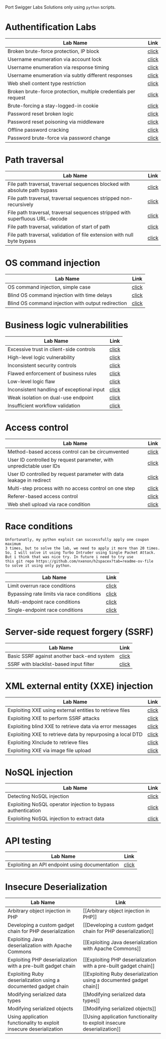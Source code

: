 Port Swigger Labs Solutions only using `python` scripts.


# Authentification Labs
|Lab Name|Link|
|---|---|
|Broken brute-force protection, IP block|[click](ServerSide/Authentification/Broken%20brute-force%20protection%2C%20IP%20block/solve.py)|
|Username enumeration via account lock|[click](/ServerSide/Authentification/Username%20enumeration%20via%20account%20lock/solve.py)|
|Username enumeration via response timing|[click](/ServerSide/Authentification/Username%20enumeration%20via%20response%20timing/solve.py)|
|Username enumeration via subtly different responses|[click](/ServerSide/Authentification/Username%20enumeration%20via%20subtly%20different%20responses/solve.py)|
|Web shell content type restriction|[click](https://github.com/NOZ1000/PortSwiggerSolutions/blob/main/ServerSide/FileUpload/web_shell_content_type_rest/solve.py)|
|Broken brute-force protection, multiple credentials per request|[click](/ServerSide/Authentification/Broken%20brute-force%20protection,%20multiple%20credentials%20per%20request/solve.py)|
|Brute-forcing a stay-logged-in cookie|[click](/ServerSide/Authentification/Brute-forcing%20a%20stay-logged-in%20cookie/solve.py)|
|Password reset broken logic|[click](/ServerSide/Authentification/Password%20reset%20broken%20logic/solve.py)|
|Password reset poisoning via middleware|[click](/ServerSide/Authentification/Password%20reset%20poisoning%20via%20middleware/solve.py)|
|Offline password cracking|[click](/ServerSide/Authentification/Offline%20password%20cracking/solve.py)|
|Password brute-force via password change|[click](/ServerSide/Authentification/Password%20brute-force%20via%20password%20change/solve.py)|

# Path traversal
|Lab Name|Link|
|---|---|
|File path traversal, traversal sequences blocked with absolute path bypass|[click](/ServerSide/PathTraversal/File%20path%20traversal,%20traversal%20sequences%20blocked%20with%20absolute%20path%20bypass/solve.py)|
|File path traversal, traversal sequences stripped non-recursively|[click](/ServerSide/PathTraversal/File%20path%20traversal,%20traversal%20sequences%20stripped%20non-recursively/solve.py)|
|File path traversal, traversal sequences stripped with superfluous URL-decode|[click](/ServerSide/PathTraversal/File%20path%20traversal,%20traversal%20sequences%20stripped%20with%20superfluous%20URL-decode/solve.py)|
|File path traversal, validation of start of path|[click](/ServerSide/PathTraversal/File%20path%20traversal,%20validation%20of%20start%20of%20path/solve.py)|
|File path traversal, validation of file extension with null byte bypass|[click](/ServerSide/PathTraversal/File%20path%20traversal,%20validation%20of%20file%20extension%20with%20null%20byte%20bypass/solve.py)|

# OS command injection
|Lab Name|Link|
|---|---|
|OS command injection, simple case|[click](/ServerSide/OS%20command%20injection/OS%20command%20injection,%20simple%20case/solve.py)|
|Blind OS command injection with time delays|[click](/ServerSide/OS%20command%20injection/Blind%20OS%20command%20injection%20with%20time%20delays/solve.py)|
|Blind OS command injection with output redirection|[click](/ServerSide/OS%20command%20injection/Blind%20OS%20command%20injection%20with%20output%20redirection/solve.py)|

# Business logic vulnerabilities
|Lab Name|Link|
|---|---|
|Excessive trust in client-side controls|[click](/ServerSide/Business%20logic%20vulnerabilities/Excessive%20trust%20in%20client-side%20controls/solve.py)|
|High-level logic vulnerability|[click](/ServerSide/Business%20logic%20vulnerabilities/High-level%20logic%20vulnerability/solve.py)|
|Inconsistent security controls|[click](/ServerSide/Business%20logic%20vulnerabilities/Inconsistent%20security%20controls/solve.py)|
|Flawed enforcement of business rules|[click](/ServerSide/Business%20logic%20vulnerabilities/Flawed%20enforcement%20of%20business%20rules/solve.py)|
|Low-level logic flaw|[click](/ServerSide/Business%20logic%20vulnerabilities/Low-level%20logic%20flaw/solve.py)|
|Inconsistent handling of exceptional input|[click](/ServerSide/Business%20logic%20vulnerabilities/Inconsistent%20handling%20of%20exceptional%20input/solve.py)|
|Weak isolation on dual-use endpoint|[click](/ServerSide/Business%20logic%20vulnerabilities/Weak%20isolation%20on%20dual-use%20endpoint/solve.py)
|Insufficient workflow validation|[click](/ServerSide/Business%20logic%20vulnerabilities/Insufficient%20workflow%20validation/solve.md)|

# Access control
|Lab Name|Link|
|---|---|
|Method-based access control can be circumvented|[click](/ServerSide/AccessControl/Method-based%20access%20control%20can%20be%20circumvented/solve.py)|
|User ID controlled by request parameter, with unpredictable user IDs|[click](/ServerSide/AccessControl/User%20ID%20controlled%20by%20request%20parameter,%20with%20unpredictable%20user%20IDs%20/solve.py)|
|User ID controlled by request parameter with data leakage in redirect|[click](/ServerSide/AccessControl/User%20ID%20controlled%20by%20request%20parameter%20with%20data%20leakage%20in%20redirect/solve.py)|
|Multi-step process with no access control on one step|[click](/ServerSide/AccessControl/Multi-step%20process%20with%20no%20access%20control%20on%20one%20step/solve.py)|
|Referer-based access control|[click](/ServerSide/AccessControl/Referer-based%20access%20control/solve.py)|
|Web shell upload via race condition|[click](/ServerSide/FileUpload/Web%20shell%20upload%20via%20race%20condition/solve.py)|

# Race conditions
    Unfortunatly, my python exploit can successfully apply one coupon maximum 
    3 times, but to solve the lab, we need to apply it more than 20 times.
    So, I will solve it using Turbo Intruder using Single Packet Attack. 
    But i think that was nice try. In future i need to try use 
    this git repo https://github.com/nxenon/h2spacex?tab=readme-ov-file 
    to solve it using only python.
|Lab Name|Link|
|---|---|
|Limit overrun race conditions|[click](/ServerSide/Race%20conditions/Limit%20overrun%20race%20conditions/solve.py)|
|Bypassing rate limits via race conditions|[click](/ServerSide/Race%20conditions/Bypassing%20rate%20limits%20via%20race%20conditions/solve.md)|
|Multi-endpoint race conditions|[click](/ServerSide/Race%20conditions/Multi-endpoint%20race%20conditions/solve.md)|
|Single-endpoint race conditions|[click](/ServerSide/Race%20conditions/Single-endpoint%20race%20conditions/solve.md)|


# Server-side request forgery (SSRF)

|Lab Name|Link|
|---|---|
|Basic SSRF against another back-end system|[click](/ServerSide/SSRF/Basic%20SSRF%20against%20another%20back-end%20system/solve.py)|
|SSRF with blacklist-based input filter|[click](/ServerSide/SSRF/SSRF%20with%20blacklist-based%20input%20filter/solve.py)|

# XML external entity (XXE) injection

|Lab Name|Link|
|---|---|
|Exploiting XXE using external entities to retrieve files|[click](/ServerSide/XXE/Exploiting%20XXE%20using%20external%20entities%20to%20retrieve%20files/solve.py)|
|Exploiting XXE to perform SSRF attacks|[click](/ServerSide/XXE/Exploiting%20XXE%20to%20perform%20SSRF%20attacks/solve.py)|
|Exploiting blind XXE to retrieve data via error messages|[click](/ServerSide/XXE/Exploiting%20blind%20XXE%20to%20retrieve%20data%20via%20error%20messages/solve.py)|
|Exploiting XXE to retrieve data by repurposing a local DTD|[click](/ServerSide/XXE/Exploiting%20XXE%20to%20retrieve%20data%20by%20repurposing%20a%20local%20DTD/solve.py)|
|Exploiting XInclude to retrieve files|[click](/ServerSide/XXE/Exploiting%20XInclude%20to%20retrieve%20files/solve.py)|
|Exploiting XXE via image file upload|[click](/ServerSide/XXE/Exploiting%20XXE%20via%20image%20file%20upload/solve.py)|

# NoSQL injection
|Lab Name|Link|
|---|---|
|Detecting NoSQL injection|[click](/ServerSide/NoSQL/Detecting%20NoSQL%20injection/solve.py)|
|Exploiting NoSQL operator injection to bypass authentication|[click](/ServerSide/NoSQL/Exploiting%20NoSQL%20operator%20injection%20to%20bypass%20authentication/solve.py)|
|Exploiting NoSQL injection to extract data|[click](/ServerSide/NoSQL/Exploiting%20NoSQL%20injection%20to%20extract%20data/solve.py)|

# API testing

|Lab Name|Link|
|---|---|
|Exploiting an API endpoint using documentation|[click](/ServerSide/API%20testing/Exploiting%20an%20API%20endpoint%20using%20documentation/solve.py)|

# Insecure Deserialization

| Lab Name                                                            | Link                                                                    |
| ------------------------------------------------------------------- | ----------------------------------------------------------------------- |
| Arbitrary object injection in PHP                                   | [[Arbitrary object injection in PHP]]                                   |
| Developing a custom gadget chain for PHP deserialization            | [[Developing a custom gadget chain for PHP deserialization]]            |
| Exploiting Java deserialization with Apache Commons                 | [[Exploiting Java deserialization with Apache Commons]]                 |
| Exploiting PHP deserialization with a pre-built gadget chain        | [[Exploiting PHP deserialization with a pre-built gadget chain]]        |
| Exploiting Ruby deserialization using a documented gadget chain     | [[Exploiting Ruby deserialization using a documented gadget chain]]     |
| Modifying serialized data types                                     | [[Modifying serialized data types]]                                     |
| Modifying serialized objects                                        | [[Modifying serialized objects]]                                        |
| Using application functionality to exploit insecure deserialization | [[Using application functionality to exploit insecure deserialization]] |
